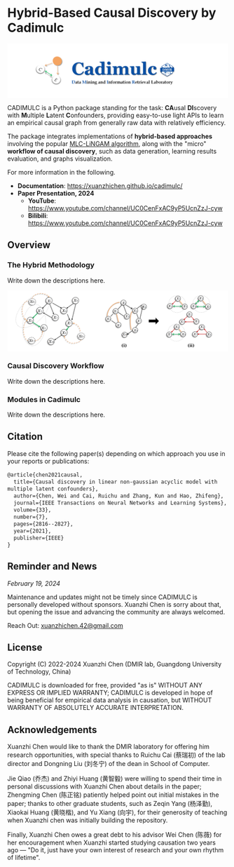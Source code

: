 # Hybrid-Based Causal Discovery by Cadimulc
<div  align="center"> 
<img src="cadimulc_logo.png" align=center />
</div>

CADIMULC is a Python package standing for the task: **CA**usal **DI**scovery 
with **M**ultiple **L**atent **C**onfounders, providing easy-to-use light APIs 
to learn an empirical causal graph from generally raw data with relatively efficiency.

The package integrates implementations of **hybrid-based approaches** involving the popular [MLC-LiNGAM algorithm](https://scholar.google.com/scholar?hl=en&as_sdt=0%2C5&q=Causal+discovery+in+linear+non-gaussian+acyclic+model+with+multiple+latent+confounders&btnG=),
along with the "micro" **workflow of causal discovery**, such as data generation, learning results evaluation, and graphs visualization.

For more information in the following.
* **Documentation**: https://xuanzhichen.github.io/cadimulc/
* **Paper Presentation, 2024**
  *  **YouTube**: https://www.youtube.com/channel/UC0CenFxAC9yP5UcnZzJ-cyw
  *  **Bilibili**: https://www.youtube.com/channel/UC0CenFxAC9yP5UcnZzJ-cyw

## Overview
### The Hybrid Methodology

Write down the descriptions here.
<div  align="center"> 
<img src="hybrid_methodology.png" align=center />
</div>

### Causal Discovery Workflow
Write down the descriptions here.

### Modules in Cadimulc
Write down the descriptions here.

## Citation
Please cite the following paper(s) depending on which approach you use in your reports or publications:
```
@article{chen2021causal,
  title={Causal discovery in linear non-gaussian acyclic model with multiple latent confounders},
  author={Chen, Wei and Cai, Ruichu and Zhang, Kun and Hao, Zhifeng},
  journal={IEEE Transactions on Neural Networks and Learning Systems},
  volume={33},
  number={7},
  pages={2816--2827},
  year={2021},
  publisher={IEEE}
}
```

## Reminder and News
_February 19, 2024_

Maintenance and updates might not be timely since CADIMULC is personally developed without sponsors. 
Xuanzhi Chen is sorry about that, but opening the issue and advancing the community are always welcomed. 

Reach Out: <xuanzhichen.42@gmail.com>

## License
Copyright (C) 2022-2024 Xuanzhi Chen (DMIR lab, Guangdong University of Technology, China)

CADIMULC is downloaded for free, provided "as is" WITHOUT ANY EXPRESS OR IMPLIED WARRANTY;
CADIMULC is developed in hope of being beneficial for empirical data analysis in causation, but WITHOUT WARRANTY OF ABSOLUTELY ACCURATE INTERPRETATION.

## Acknowledgements
Xuanzhi Chen would like to thank the DMIR laboratory for offering him research opportunities, 
with special thanks to Ruichu Cai (蔡瑞初) of the lab director and Dongning Liu (刘冬宁) of the dean in School of Computer.

Jie Qiao (乔杰) and Zhiyi Huang (黄智毅) were willing to spend their time in personal discussions with Xuanzhi Chen 
about details in the paper;
Zhengming Chen (陈正铭) patiently helped point out initial mistakes in the paper;
thanks to other graduate students, such as Zeqin Yang (杨泽勤), Xiaokai Huang (黄晓楷), and Yu Xiang (向宇),
for their generosity of teaching when Xuanzhi chen was initially building the repository.

Finally,
Xuanzhi Chen owes a great debt to his advisor Wei Chen (陈薇) for her encouragement 
when Xuanzhi started studying causation two years ago
— "Do it, just have your own interest of research and your own rhythm of lifetime".
